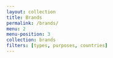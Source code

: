 ```yaml
---
layout: collection
title: Brands
permalink: /brands/
menu: 2
menu-position: 3
collection: brands
filters: [types, purposes, countries]
---
```

